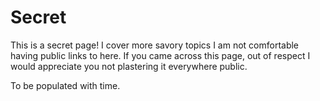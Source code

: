 # Secret

This is a secret page! I cover more savory topics I am not comfortable having public links to here. If you came across this page, out of respect I would appreciate you not plastering it everywhere public. 

To be populated with time.

&nbsp;
